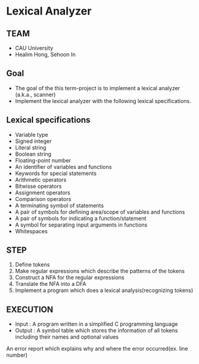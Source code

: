 # Lexical Analyzer

## TEAM
- CAU University 
- Healim Hong, Sehoon In


## Goal
 - The goal of the this term-project is to implement a lexical analyzer (a.k.a., scanner) 
 - Implement the lexical analyzer with the following lexical specifications.

## Lexical specifications
 - Variable type
 - Signed integer
 - Literal string
 - Boolean string
 - Floating-point number
 - An identifier of variables and functions
 - Keywords for special statements
 - Arithmetic operators
 - Bitwisse operators
 - Assignment operators
 - Comparison operators
 - A terminating symbol of statements
 - A pair of symbols for defining area/scope of variables and functions
 - A pair of symbols for indicating a function/statement
 - A symbol for separating input arguments in functions
 - Whitespaces



## STEP

1. Define tokens 
2. Make regular expressions which describe the patterns of the tokens
3. Construct a NFA for the regular expressions
4. Translate the NFA into a DFA
5. Implement a program which does a lexical analysis(recognizing tokens)

## EXECUTION

- Input : A program written in a simplified C programming language
- Output : A symbol table which stores the information of all tokens including their names and optional values

An error report which explains why and where the error occurred(ex. line number)

